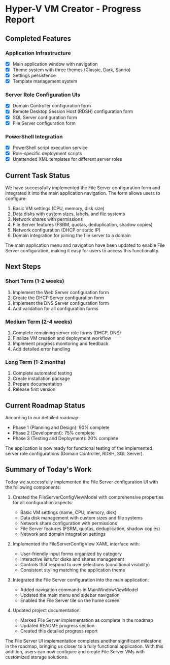 # Hyper-V VM Creator - Progress Report

## Completed Features

### Application Infrastructure
- [x] Main application window with navigation
- [x] Theme system with three themes (Classic, Dark, Sanrio)
- [x] Settings persistence
- [x] Template management system

### Server Role Configuration UIs
- [x] Domain Controller configuration form
- [x] Remote Desktop Session Host (RDSH) configuration form
- [x] SQL Server configuration form
- [x] File Server configuration form

### PowerShell Integration
- [x] PowerShell script execution service
- [x] Role-specific deployment scripts
- [x] Unattended XML templates for different server roles

## Current Task Status

We have successfully implemented the File Server configuration form and integrated it into the main application navigation. The form allows users to configure:

1. Basic VM settings (CPU, memory, disk size)
2. Data disks with custom sizes, labels, and file systems
3. Network shares with permissions
4. File Server features (FSRM, quotas, deduplication, shadow copies)
5. Network configuration (DHCP or static IP)
6. Domain integration for joining the file server to a domain

The main application menu and navigation have been updated to enable File Server configuration, making it easy for users to access this functionality.

## Next Steps

### Short Term (1-2 weeks)
1. Implement the Web Server configuration form
2. Create the DHCP Server configuration form
3. Implement the DNS Server configuration form
4. Add validation for all configuration forms

### Medium Term (2-4 weeks)
1. Complete remaining server role forms (DHCP, DNS)
2. Finalize VM creation and deployment workflow
3. Implement progress monitoring and feedback
4. Add detailed error handling

### Long Term (1-2 months)
1. Complete automated testing
2. Create installation package
3. Prepare documentation
4. Release first version

## Current Roadmap Status

According to our detailed roadmap:
- Phase 1 (Planning and Design): 90% complete
- Phase 2 (Development): 75% complete
- Phase 3 (Testing and Deployment): 20% complete

The application is now ready for functional testing of the implemented server role configurations (Domain Controller, RDSH, SQL Server).

## Summary of Today's Work

Today we successfully implemented the File Server configuration UI with the following components:

1. Created the FileServerConfigViewModel with comprehensive properties for all configuration aspects:
   - Basic VM settings (name, CPU, memory, disk)
   - Data disk management with custom sizes and file systems
   - Network share configuration with permissions
   - File Server features (FSRM, quotas, deduplication, shadow copies)
   - Network and domain integration settings

2. Implemented the FileServerConfigView XAML interface with:
   - User-friendly input forms organized by category
   - Interactive lists for disks and shares management
   - Controls that respond to user selections (conditional visibility)
   - Consistent styling matching the application theme

3. Integrated the File Server configuration into the main application:
   - Added navigation commands in MainWindowViewModel
   - Updated the main menu and sidebar navigation
   - Enabled the File Server tile on the home screen

4. Updated project documentation:
   - Marked File Server implementation as complete in the roadmap
   - Updated README progress section
   - Created this detailed progress report

The File Server UI implementation completes another significant milestone in the roadmap, bringing us closer to a fully functional application. With this addition, users can now configure and create File Server VMs with customized storage solutions. 